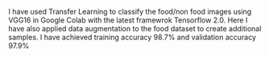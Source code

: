 I have used Transfer Learning to classify the food/non food images using VGG16 in Google Colab with the latest framewrok Tensorflow 2.0. Here I have also applied data augmentation to the food dataset to create additional samples. I have achieved training accuracy 98.7% and validation accuracy 97.9%
